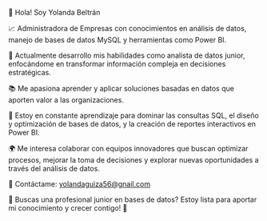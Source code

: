 👋 Hola! Soy Yolanda Beltrán

📈 Administradora de Empresas con conocimientos en análisis de datos, manejo de bases de datos MySQL y herramientas como Power BI.

🌟 Actualmente desarrollo mis habilidades como analista de datos junior, enfocándome en transformar información compleja en decisiones estratégicas.

📚 Me apasiona aprender y aplicar soluciones basadas en datos que aporten valor a las organizaciones.

💪 Estoy en constante aprendizaje para dominar las consultas SQL, el diseño y optimización de bases de datos, y la creación de reportes interactivos en Power BI.

🌍 Me interesa colaborar con equipos innovadores que buscan optimizar procesos, mejorar la toma de decisiones y explorar nuevas oportunidades a través del análisis de datos.

📧 Contáctame: yolandaguiza56@gnail.com

🔗 Buscas una profesional junior en bases de datos? Estoy lista para aportar mi conocimiento y crecer contigo! 🚀
